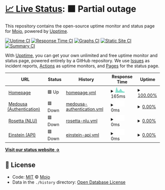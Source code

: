 # [📈 Live Status](https://status.conan-ai.co): <!--live status--> **🟧 Partial outage**

This repository contains the open-source uptime monitor and status page for [Mojo](mojorepo.fun), powered by [Upptime](https://github.com/upptime/upptime).

[![Uptime CI](https://github.com/koj-co/upptime/workflows/Uptime%20CI/badge.svg)](https://github.com/koj-co/upptime/actions?query=workflow%3A%22Uptime+CI%22)
[![Response Time CI](https://github.com/koj-co/upptime/workflows/Response%20Time%20CI/badge.svg)](https://github.com/koj-co/upptime/actions?query=workflow%3A%22Response+Time+CI%22)
[![Graphs CI](https://github.com/koj-co/upptime/workflows/Graphs%20CI/badge.svg)](https://github.com/koj-co/upptime/actions?query=workflow%3A%22Graphs+CI%22)
[![Static Site CI](https://github.com/koj-co/upptime/workflows/Static%20Site%20CI/badge.svg)](https://github.com/koj-co/upptime/actions?query=workflow%3A%22Static+Site+CI%22)
[![Summary CI](https://github.com/koj-co/upptime/workflows/Summary%20CI/badge.svg)](https://github.com/koj-co/upptime/actions?query=workflow%3A%22Summary+CI%22)

With [Upptime](https://upptime.js.org), you can get your own unlimited and free uptime monitor and status page, powered entirely by a GitHub repository. We use [Issues](https://github.com/1MaddieX/conan-status/issues) as incident reports, [Actions](https://github.com/1MaddieX/conan-status/actions) as uptime monitors, and [Pages](https://status.conan-ai.co) for the status page.

<!--start: status pages-->
<!-- This summary is generated by Upptime (https://github.com/upptime/upptime) -->
<!-- Do not edit this manually, your changes will be overwritten -->
<!-- prettier-ignore -->
| URL | Status | History | Response Time | Uptime |
| --- | ------ | ------- | ------------- | ------ |
| <img alt="" src="https://favicons.githubusercontent.com/conan-ai.co" height="13"> [Homepage](https://conan-ai.co) | 🟩 Up | [homepage.yml](https://github.com/1MaddieX/conan-status/commits/master/history/homepage.yml) | <details><summary><img alt="Response time graph" src="./graphs/homepage/response-time-week.png" height="20"> 165ms</summary><br><a href="https://status.conan-ai.co/history/homepage"><img alt="Response time 186" src="https://img.shields.io/endpoint?url=https%3A%2F%2Fraw.githubusercontent.com%2F1MaddieX%2Fconan-status%2Fmaster%2Fapi%2Fhomepage%2Fresponse-time.json"></a><br><a href="https://status.conan-ai.co/history/homepage"><img alt="24-hour response time 178" src="https://img.shields.io/endpoint?url=https%3A%2F%2Fraw.githubusercontent.com%2F1MaddieX%2Fconan-status%2Fmaster%2Fapi%2Fhomepage%2Fresponse-time-day.json"></a><br><a href="https://status.conan-ai.co/history/homepage"><img alt="7-day response time 165" src="https://img.shields.io/endpoint?url=https%3A%2F%2Fraw.githubusercontent.com%2F1MaddieX%2Fconan-status%2Fmaster%2Fapi%2Fhomepage%2Fresponse-time-week.json"></a><br><a href="https://status.conan-ai.co/history/homepage"><img alt="30-day response time 202" src="https://img.shields.io/endpoint?url=https%3A%2F%2Fraw.githubusercontent.com%2F1MaddieX%2Fconan-status%2Fmaster%2Fapi%2Fhomepage%2Fresponse-time-month.json"></a><br><a href="https://status.conan-ai.co/history/homepage"><img alt="1-year response time 186" src="https://img.shields.io/endpoint?url=https%3A%2F%2Fraw.githubusercontent.com%2F1MaddieX%2Fconan-status%2Fmaster%2Fapi%2Fhomepage%2Fresponse-time-year.json"></a></details> | <details><summary><a href="https://status.conan-ai.co/history/homepage">100.00%</a></summary><a href="https://status.conan-ai.co/history/homepage"><img alt="All-time uptime 99.96%" src="https://img.shields.io/endpoint?url=https%3A%2F%2Fraw.githubusercontent.com%2F1MaddieX%2Fconan-status%2Fmaster%2Fapi%2Fhomepage%2Fuptime.json"></a><br><a href="https://status.conan-ai.co/history/homepage"><img alt="24-hour uptime 100.00%" src="https://img.shields.io/endpoint?url=https%3A%2F%2Fraw.githubusercontent.com%2F1MaddieX%2Fconan-status%2Fmaster%2Fapi%2Fhomepage%2Fuptime-day.json"></a><br><a href="https://status.conan-ai.co/history/homepage"><img alt="7-day uptime 100.00%" src="https://img.shields.io/endpoint?url=https%3A%2F%2Fraw.githubusercontent.com%2F1MaddieX%2Fconan-status%2Fmaster%2Fapi%2Fhomepage%2Fuptime-week.json"></a><br><a href="https://status.conan-ai.co/history/homepage"><img alt="30-day uptime 100.00%" src="https://img.shields.io/endpoint?url=https%3A%2F%2Fraw.githubusercontent.com%2F1MaddieX%2Fconan-status%2Fmaster%2Fapi%2Fhomepage%2Fuptime-month.json"></a><br><a href="https://status.conan-ai.co/history/homepage"><img alt="1-year uptime 99.96%" src="https://img.shields.io/endpoint?url=https%3A%2F%2Fraw.githubusercontent.com%2F1MaddieX%2Fconan-status%2Fmaster%2Fapi%2Fhomepage%2Fuptime-year.json"></a></details>
| <img alt="" src="https://favicons.githubusercontent.com/auth.conan-ai.co" height="13"> [Medousa (Authentication)](https://auth.conan-ai.co:32168/) | 🟥 Down | [medousa-authentication.yml](https://github.com/1MaddieX/conan-status/commits/master/history/medousa-authentication.yml) | <details><summary><img alt="Response time graph" src="./graphs/medousa-authentication/response-time-week.png" height="20"> 0ms</summary><br><a href="https://status.conan-ai.co/history/medousa-authentication"><img alt="Response time 227" src="https://img.shields.io/endpoint?url=https%3A%2F%2Fraw.githubusercontent.com%2F1MaddieX%2Fconan-status%2Fmaster%2Fapi%2Fmedousa-authentication%2Fresponse-time.json"></a><br><a href="https://status.conan-ai.co/history/medousa-authentication"><img alt="24-hour response time 0" src="https://img.shields.io/endpoint?url=https%3A%2F%2Fraw.githubusercontent.com%2F1MaddieX%2Fconan-status%2Fmaster%2Fapi%2Fmedousa-authentication%2Fresponse-time-day.json"></a><br><a href="https://status.conan-ai.co/history/medousa-authentication"><img alt="7-day response time 0" src="https://img.shields.io/endpoint?url=https%3A%2F%2Fraw.githubusercontent.com%2F1MaddieX%2Fconan-status%2Fmaster%2Fapi%2Fmedousa-authentication%2Fresponse-time-week.json"></a><br><a href="https://status.conan-ai.co/history/medousa-authentication"><img alt="30-day response time 299" src="https://img.shields.io/endpoint?url=https%3A%2F%2Fraw.githubusercontent.com%2F1MaddieX%2Fconan-status%2Fmaster%2Fapi%2Fmedousa-authentication%2Fresponse-time-month.json"></a><br><a href="https://status.conan-ai.co/history/medousa-authentication"><img alt="1-year response time 227" src="https://img.shields.io/endpoint?url=https%3A%2F%2Fraw.githubusercontent.com%2F1MaddieX%2Fconan-status%2Fmaster%2Fapi%2Fmedousa-authentication%2Fresponse-time-year.json"></a></details> | <details><summary><a href="https://status.conan-ai.co/history/medousa-authentication">0.00%</a></summary><a href="https://status.conan-ai.co/history/medousa-authentication"><img alt="All-time uptime 83.51%" src="https://img.shields.io/endpoint?url=https%3A%2F%2Fraw.githubusercontent.com%2F1MaddieX%2Fconan-status%2Fmaster%2Fapi%2Fmedousa-authentication%2Fuptime.json"></a><br><a href="https://status.conan-ai.co/history/medousa-authentication"><img alt="24-hour uptime 0.00%" src="https://img.shields.io/endpoint?url=https%3A%2F%2Fraw.githubusercontent.com%2F1MaddieX%2Fconan-status%2Fmaster%2Fapi%2Fmedousa-authentication%2Fuptime-day.json"></a><br><a href="https://status.conan-ai.co/history/medousa-authentication"><img alt="7-day uptime 0.00%" src="https://img.shields.io/endpoint?url=https%3A%2F%2Fraw.githubusercontent.com%2F1MaddieX%2Fconan-status%2Fmaster%2Fapi%2Fmedousa-authentication%2Fuptime-week.json"></a><br><a href="https://status.conan-ai.co/history/medousa-authentication"><img alt="30-day uptime 63.65%" src="https://img.shields.io/endpoint?url=https%3A%2F%2Fraw.githubusercontent.com%2F1MaddieX%2Fconan-status%2Fmaster%2Fapi%2Fmedousa-authentication%2Fuptime-month.json"></a><br><a href="https://status.conan-ai.co/history/medousa-authentication"><img alt="1-year uptime 83.51%" src="https://img.shields.io/endpoint?url=https%3A%2F%2Fraw.githubusercontent.com%2F1MaddieX%2Fconan-status%2Fmaster%2Fapi%2Fmedousa-authentication%2Fuptime-year.json"></a></details>
| <img alt="" src="https://favicons.githubusercontent.com/nlu.conan-ai.co" height="13"> [Rosetta (NLU)](https://nlu.conan-ai.co:32168/) | 🟥 Down | [rosetta-nlu.yml](https://github.com/1MaddieX/conan-status/commits/master/history/rosetta-nlu.yml) | <details><summary><img alt="Response time graph" src="./graphs/rosetta-nlu/response-time-week.png" height="20"> 0ms</summary><br><a href="https://status.conan-ai.co/history/rosetta-nlu"><img alt="Response time 185" src="https://img.shields.io/endpoint?url=https%3A%2F%2Fraw.githubusercontent.com%2F1MaddieX%2Fconan-status%2Fmaster%2Fapi%2Frosetta-nlu%2Fresponse-time.json"></a><br><a href="https://status.conan-ai.co/history/rosetta-nlu"><img alt="24-hour response time 0" src="https://img.shields.io/endpoint?url=https%3A%2F%2Fraw.githubusercontent.com%2F1MaddieX%2Fconan-status%2Fmaster%2Fapi%2Frosetta-nlu%2Fresponse-time-day.json"></a><br><a href="https://status.conan-ai.co/history/rosetta-nlu"><img alt="7-day response time 0" src="https://img.shields.io/endpoint?url=https%3A%2F%2Fraw.githubusercontent.com%2F1MaddieX%2Fconan-status%2Fmaster%2Fapi%2Frosetta-nlu%2Fresponse-time-week.json"></a><br><a href="https://status.conan-ai.co/history/rosetta-nlu"><img alt="30-day response time 174" src="https://img.shields.io/endpoint?url=https%3A%2F%2Fraw.githubusercontent.com%2F1MaddieX%2Fconan-status%2Fmaster%2Fapi%2Frosetta-nlu%2Fresponse-time-month.json"></a><br><a href="https://status.conan-ai.co/history/rosetta-nlu"><img alt="1-year response time 185" src="https://img.shields.io/endpoint?url=https%3A%2F%2Fraw.githubusercontent.com%2F1MaddieX%2Fconan-status%2Fmaster%2Fapi%2Frosetta-nlu%2Fresponse-time-year.json"></a></details> | <details><summary><a href="https://status.conan-ai.co/history/rosetta-nlu">0.00%</a></summary><a href="https://status.conan-ai.co/history/rosetta-nlu"><img alt="All-time uptime 83.48%" src="https://img.shields.io/endpoint?url=https%3A%2F%2Fraw.githubusercontent.com%2F1MaddieX%2Fconan-status%2Fmaster%2Fapi%2Frosetta-nlu%2Fuptime.json"></a><br><a href="https://status.conan-ai.co/history/rosetta-nlu"><img alt="24-hour uptime 0.00%" src="https://img.shields.io/endpoint?url=https%3A%2F%2Fraw.githubusercontent.com%2F1MaddieX%2Fconan-status%2Fmaster%2Fapi%2Frosetta-nlu%2Fuptime-day.json"></a><br><a href="https://status.conan-ai.co/history/rosetta-nlu"><img alt="7-day uptime 0.00%" src="https://img.shields.io/endpoint?url=https%3A%2F%2Fraw.githubusercontent.com%2F1MaddieX%2Fconan-status%2Fmaster%2Fapi%2Frosetta-nlu%2Fuptime-week.json"></a><br><a href="https://status.conan-ai.co/history/rosetta-nlu"><img alt="30-day uptime 63.65%" src="https://img.shields.io/endpoint?url=https%3A%2F%2Fraw.githubusercontent.com%2F1MaddieX%2Fconan-status%2Fmaster%2Fapi%2Frosetta-nlu%2Fuptime-month.json"></a><br><a href="https://status.conan-ai.co/history/rosetta-nlu"><img alt="1-year uptime 83.48%" src="https://img.shields.io/endpoint?url=https%3A%2F%2Fraw.githubusercontent.com%2F1MaddieX%2Fconan-status%2Fmaster%2Fapi%2Frosetta-nlu%2Fuptime-year.json"></a></details>
| <img alt="" src="https://favicons.githubusercontent.com/api.conan-ai.co" height="13"> [Einstein (API)](https://api.conan-ai.co:32168/) | 🟥 Down | [einstein-api.yml](https://github.com/1MaddieX/conan-status/commits/master/history/einstein-api.yml) | <details><summary><img alt="Response time graph" src="./graphs/einstein-api/response-time-week.png" height="20"> 0ms</summary><br><a href="https://status.conan-ai.co/history/einstein-api"><img alt="Response time 182" src="https://img.shields.io/endpoint?url=https%3A%2F%2Fraw.githubusercontent.com%2F1MaddieX%2Fconan-status%2Fmaster%2Fapi%2Feinstein-api%2Fresponse-time.json"></a><br><a href="https://status.conan-ai.co/history/einstein-api"><img alt="24-hour response time 0" src="https://img.shields.io/endpoint?url=https%3A%2F%2Fraw.githubusercontent.com%2F1MaddieX%2Fconan-status%2Fmaster%2Fapi%2Feinstein-api%2Fresponse-time-day.json"></a><br><a href="https://status.conan-ai.co/history/einstein-api"><img alt="7-day response time 0" src="https://img.shields.io/endpoint?url=https%3A%2F%2Fraw.githubusercontent.com%2F1MaddieX%2Fconan-status%2Fmaster%2Fapi%2Feinstein-api%2Fresponse-time-week.json"></a><br><a href="https://status.conan-ai.co/history/einstein-api"><img alt="30-day response time 171" src="https://img.shields.io/endpoint?url=https%3A%2F%2Fraw.githubusercontent.com%2F1MaddieX%2Fconan-status%2Fmaster%2Fapi%2Feinstein-api%2Fresponse-time-month.json"></a><br><a href="https://status.conan-ai.co/history/einstein-api"><img alt="1-year response time 182" src="https://img.shields.io/endpoint?url=https%3A%2F%2Fraw.githubusercontent.com%2F1MaddieX%2Fconan-status%2Fmaster%2Fapi%2Feinstein-api%2Fresponse-time-year.json"></a></details> | <details><summary><a href="https://status.conan-ai.co/history/einstein-api">0.00%</a></summary><a href="https://status.conan-ai.co/history/einstein-api"><img alt="All-time uptime 83.51%" src="https://img.shields.io/endpoint?url=https%3A%2F%2Fraw.githubusercontent.com%2F1MaddieX%2Fconan-status%2Fmaster%2Fapi%2Feinstein-api%2Fuptime.json"></a><br><a href="https://status.conan-ai.co/history/einstein-api"><img alt="24-hour uptime 0.00%" src="https://img.shields.io/endpoint?url=https%3A%2F%2Fraw.githubusercontent.com%2F1MaddieX%2Fconan-status%2Fmaster%2Fapi%2Feinstein-api%2Fuptime-day.json"></a><br><a href="https://status.conan-ai.co/history/einstein-api"><img alt="7-day uptime 0.00%" src="https://img.shields.io/endpoint?url=https%3A%2F%2Fraw.githubusercontent.com%2F1MaddieX%2Fconan-status%2Fmaster%2Fapi%2Feinstein-api%2Fuptime-week.json"></a><br><a href="https://status.conan-ai.co/history/einstein-api"><img alt="30-day uptime 63.65%" src="https://img.shields.io/endpoint?url=https%3A%2F%2Fraw.githubusercontent.com%2F1MaddieX%2Fconan-status%2Fmaster%2Fapi%2Feinstein-api%2Fuptime-month.json"></a><br><a href="https://status.conan-ai.co/history/einstein-api"><img alt="1-year uptime 83.51%" src="https://img.shields.io/endpoint?url=https%3A%2F%2Fraw.githubusercontent.com%2F1MaddieX%2Fconan-status%2Fmaster%2Fapi%2Feinstein-api%2Fuptime-year.json"></a></details>

<!--end: status pages-->

[**Visit our status website →**](https://status.conan-ai.co)

## 📄 License

- Code: [MIT](./LICENSE) © [Mojo](mojorepo.fun)
- Data in the `./history` directory: [Open Database License](https://opendatacommons.org/licenses/odbl/1-0/)
